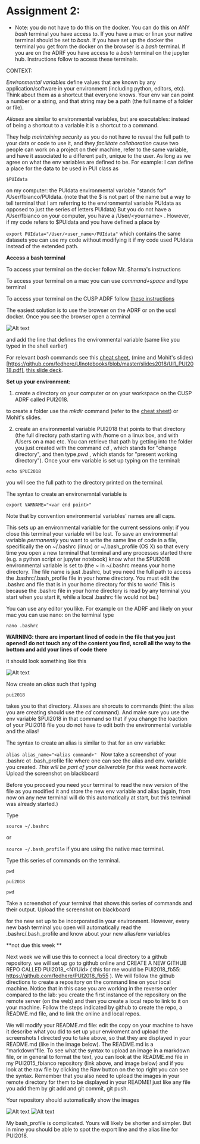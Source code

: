 # Assignment 2: 

* Note: you do not have to do this on the docker. You can do this on ANY *bash* terminal you have access to. If you have a mac or linux your native terminal should be set to *bash*. If you have set up the docker the terminal you get from the docker on the browser is a *bash* terminal. If you are on the ADRF you have access to a *bash* terminal on the jupyter hub. Instructions follow to access these terminals.

CONTEXT:

*Environmental variables* define values that are known by any application/software in your environment (including python, editors, etc). Think about them as a shortcut that everyone knows. Your env var can point a number or a string, and that string may be a path (the full name of a folder or file).

*Aliases* are similar to environmental variables, but are executables: instead of being a shortcut to a variable it is a shortcut to a command.

They help *maintaining security* as you do not have to reveal the full path to your data or code to use it, and they *facilitate collaboration* cause two people can work on a project on their machine, refer to the same variable, and have it associated to a different path, unique to the user. As long as we agree on what the env variables are defined to be. For example: I can define a place for the data to be used in PUI class as 

```$PUIdata```

on my computer: the PUIdata environmental variable "stands for" /User/fbianco/PUIdata. (note that the $ is not part of the name but a way to tell terminal that I am referring to the environmental variable PUIdata as opposed to just the series of letters PUIdata) But you do not have a /User/fbianco on your computer, you have a /User/\<yourname\> . However, if my code refers to $PUIdata and you have defined a place by
  
```export PUIdata="/User/<user_name>/PUIdata"``` which contains the same datasets you can use my code without modifying it if my code used PUIdata instead of the extended path.

**Access a bash terminal**

To access your terminal on the docker follow Mr. Sharma's instructions

To access your terminal on a mac you can use *command+space* and type terminal

To access your terminal on the CUSP ADRF follow [these instructions](http://cusp.adrf.cloud/terminal)

The easiest solution is to use the browser on the ADRF or on the ucsl docker. Once you see the browser open a terminal 

![Alt text](screenShots/terminal.png)
    
and add the line that defines the environmental variable (same like you typed in the shell earlier)

For relevant *bash* commands see this [cheat sheet](https://github.com/fedhere/UInotebooks/blob/master/BashCommands.md), (mine and Mohit's slides) [https://github.com/fedhere/UInotebooks/blob/master/slides2018/UI1_PUI2018.pdf], [this slide deck](https://speakerdeck.com/62gerente/bash-introduction).

**Set up your environment:**

1. create a directory on your computer or on your workspace on the CUSP ADRF called PUI2018. 

to create a folder use the *mkdir* command (refer to the [cheat sheet](https://github.com/fedhere/UInotebooks/blob/master/BashCommands.md)) or Mohit's slides.


2. create an environmental variable PUI2018 that points to that directory (the full directory path starting with /home on a linux box, and with /Users on a mac etc. You can retrieve that path by getting into the folder you just created with the command *cd* , which stands for "change directory",  and then type *pwd* , which stands for "present working directory"). Once your env variable is set up typing on the terminal:

```
echo $PUI2018
```

you will see the full path to the directory printed on the terminal. 

The syntax to create an environemntal variable is 

```export VARNAME="<var end point>" ```

Note that by convention environmental variables' names are all caps. 

This sets up an environmental variable for the current sessions only: if you close this terminal your variable will be lost. To save an environmental variable *permanently* you want to write the same line of code in a file, specifically the on  ~/.bashrc (linux) or ~/.bash_profile (OS X) so that every time you open a new terminal that terminal and any processes started there (e.g. a python script or jupyter notebook) know what the $PUI2018 environmental variable is set to (the ~ in ~/.bashrc means your home directory. The file name is just .bashrc, but you need the full path to access the .bashrc/.bash_profile file in your home directory. You must edit the .bashrc and file that is in your home directory for this to work! This is because the .bashrc file in your home directory is read by any terminal you start when you start it, while a local .bashrc file would not be.) 

You can use any editor you like. For example on the ADRF and likely on your mac you can use nano: on the terminal type 

```nano .bashrc```

**WARNING: there are important lined of code in the file that you just opened! do not touch any of the content you find, scroll all the way to the bottom and add your lines of code there**

it should look something like this

![Alt text](screenShots/terminal2.png)


Now create an *alias* such that typing 

```
pui2018
```

takes you to that directory. Aliases are shorcuts to commands (hint: the alias you are creating should use the *cd* command). And make sure you use the env variable $PUI2018 in that command so that if you change the loaction of your PUI2018 file you do not have to edit both the environmental variable and the alias! 

The syntax to create an alias is similar to that for an env variable:

```alias alias_name="<alias command>" ```
Now take a screenshot of your .bashrc ot .bash_profile file where one can see the alias and env. variable you created. *This will be part of your deliverable for this week homework.* Upload the screenshot on blackboard

Before you proceed you need your terminal to read the new version of the file as you modified it and store the new env variable and alias (again, from now on any new terminal will do this automatically at start, but this terminal was already started.)

Type

```source ~/.bashrc``` 

or 

```source ~/.bash_profile``` if you are using the native mac terminal.

Type this series of commands on the terminal. 

``` 
pwd

pui2018

pwd
```
Take a screenshot of your terminal that shows this series of commands and their output. Upload the screenshot on blackboard

for the new set up to be incorporated in your environment. However, every new bash terminal you open will automatically read the .bashrc/.bash_profile and know about your new alias/env variables


**not due this week **

Next week we will use this to connect a local directory to a github repository. we will set up go to github online and CREATE A NEW GITHUB REPO CALLED PUI2018_\<NYUid\> ( this for me would be PUI2018_fb55: https://github.com/fedhere/PUI2018_fb55 ). We will follow the github directions to create a repository on the command line on your local machine.  Notice that in this case you are working in the reverse order compared to the lab: you create the first instance of the repository on the remote server (on the web) and then you create a local repo to link to it on your machine. Follow the steps indicated by github to create the repo, a README.md file, and to link the online and local repos. 

We will modify your README.md file: edit the copy on your machine to have it describe what you did to set up your enviroment and upload the screenshots I directed you to take above, so that they are displayed in your README.md (like in the image below). The README.md is a “markdown”file. To see what the syntax to upload an image in a markdown file, or in general to format the text, you can look at the README.md file in my PUI2015_fbianco repository (link above, and image below) and if you look at the raw file by clicking the Raw button on the top right you can see the syntax. 
Remember that you also need to upload the images in your remote directory for them to be displayed in your README! just like any file you add them by git add and git commit, git push.

Your repository should automatically show the images 

![Alt text](screenShots/setup_env.png)
![Alt text](screenShots/fbianco_bash.png)

My bash_profile is complicated. Yours will likely be shorter and simpler. But in mine you should be able to spot the export line and the alias line for PUI2018.



